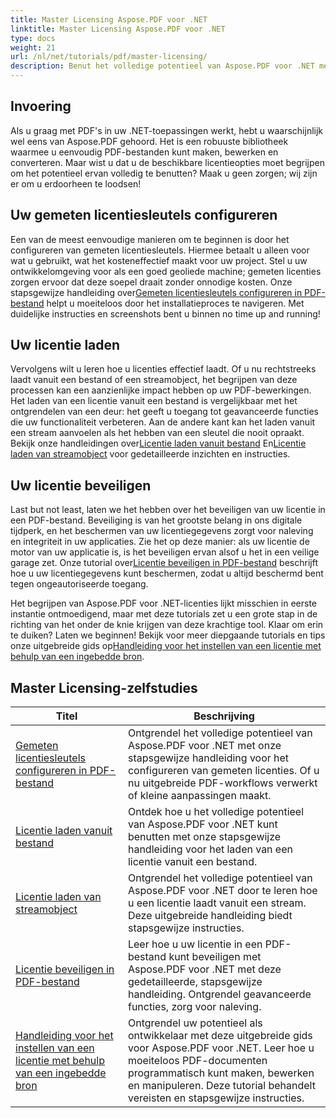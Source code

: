 ```yaml
---
title: Master Licensing Aspose.PDF voor .NET
linktitle: Master Licensing Aspose.PDF voor .NET
type: docs
weight: 21
url: /nl/net/tutorials/pdf/master-licensing/
description: Benut het volledige potentieel van Aspose.PDF voor .NET met gedetailleerde tutorials over licenties, naleving en het optimaliseren van uw PDF-workflows.
---
```

## Invoering

Als u graag met PDF's in uw .NET-toepassingen werkt, hebt u waarschijnlijk wel eens van Aspose.PDF gehoord. Het is een robuuste bibliotheek waarmee u eenvoudig PDF-bestanden kunt maken, bewerken en converteren. Maar wist u dat u de beschikbare licentieopties moet begrijpen om het potentieel ervan volledig te benutten? Maak u geen zorgen; wij zijn er om u erdoorheen te loodsen!

## Uw gemeten licentiesleutels configureren
Een van de meest eenvoudige manieren om te beginnen is door het configureren van gemeten licentiesleutels. Hiermee betaalt u alleen voor wat u gebruikt, wat het kosteneffectief maakt voor uw project. Stel u uw ontwikkelomgeving voor als een goed geoliede machine; gemeten licenties zorgen ervoor dat deze soepel draait zonder onnodige kosten. Onze stapsgewijze handleiding over[Gemeten licentiesleutels configureren in PDF-bestand](./configureing-metered-license-keys/) helpt u moeiteloos door het installatieproces te navigeren. Met duidelijke instructies en screenshots bent u binnen no time up and running!

## Uw licentie laden
 Vervolgens wilt u leren hoe u licenties effectief laadt. Of u nu rechtstreeks laadt vanuit een bestand of een streamobject, het begrijpen van deze processen kan een aanzienlijke impact hebben op uw PDF-bewerkingen. Het laden van een licentie vanuit een bestand is vergelijkbaar met het ontgrendelen van een deur: het geeft u toegang tot geavanceerde functies die uw functionaliteit verbeteren. Aan de andere kant kan het laden vanuit een stream aanvoelen als het hebben van een sleutel die nooit opraakt. Bekijk onze handleidingen over[Licentie laden vanuit bestand](./loading-license-from-file/) En[Licentie laden van streamobject](./loading-license-from-stream-object/) voor gedetailleerde inzichten en instructies.

## Uw licentie beveiligen
 Last but not least, laten we het hebben over het beveiligen van uw licentie in een PDF-bestand. Beveiliging is van het grootste belang in ons digitale tijdperk, en het beschermen van uw licentiegegevens zorgt voor naleving en integriteit in uw applicaties. Zie het op deze manier: als uw licentie de motor van uw applicatie is, is het beveiligen ervan alsof u het in een veilige garage zet. Onze tutorial over[Licentie beveiligen in PDF-bestand](./securing-license/) beschrijft hoe u uw licentiegegevens kunt beschermen, zodat u altijd beschermd bent tegen ongeautoriseerde toegang.

 Het begrijpen van Aspose.PDF voor .NET-licenties lijkt misschien in eerste instantie ontmoedigend, maar met deze tutorials zet u een grote stap in de richting van het onder de knie krijgen van deze krachtige tool. Klaar om erin te duiken? Laten we beginnen! Bekijk voor meer diepgaande tutorials en tips onze uitgebreide gids op[Handleiding voor het instellen van een licentie met behulp van een ingebedde bron](./guide-to-set-license-using-embedded-resource/). 


## Master Licensing-zelfstudies
| Titel | Beschrijving |
| --- | --- | 
| [Gemeten licentiesleutels configureren in PDF-bestand](./configureing-metered-license-keys/) | Ontgrendel het volledige potentieel van Aspose.PDF voor .NET met onze stapsgewijze handleiding voor het configureren van gemeten licenties. Of u nu uitgebreide PDF-workflows verwerkt of kleine aanpassingen maakt. |  
| [Licentie laden vanuit bestand](./loading-license-from-file/) | Ontdek hoe u het volledige potentieel van Aspose.PDF voor .NET kunt benutten met onze stapsgewijze handleiding voor het laden van een licentie vanuit een bestand. |  
| [Licentie laden van streamobject](./loading-license-from-stream-object/) | Ontgrendel het volledige potentieel van Aspose.PDF voor .NET door te leren hoe u een licentie laadt vanuit een stream. Deze uitgebreide handleiding biedt stapsgewijze instructies. |  
| [Licentie beveiligen in PDF-bestand](./securing-license/) | Leer hoe u uw licentie in een PDF-bestand kunt beveiligen met Aspose.PDF voor .NET met deze gedetailleerde, stapsgewijze handleiding. Ontgrendel geavanceerde functies, zorg voor naleving. |  
| [Handleiding voor het instellen van een licentie met behulp van een ingebedde bron](./guide-to-set-license-using-embedded-resource/) | Ontgrendel uw potentieel als ontwikkelaar met deze uitgebreide gids voor Aspose.PDF voor .NET. Leer hoe u moeiteloos PDF-documenten programmatisch kunt maken, bewerken en manipuleren. Deze tutorial behandelt vereisten en stapsgewijze instructies. |  
